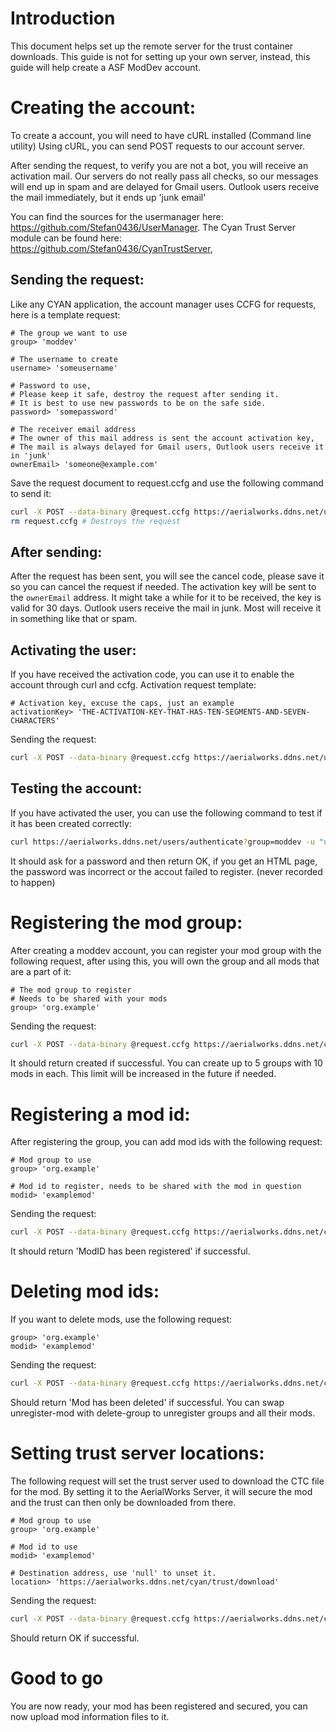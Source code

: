 # Introduction
This document helps set up the remote server for the trust container downloads.
This guide is not for setting up your own server, instead, this guide will help create a ASF ModDev account.

# Creating the account:
To create a account, you will need to have cURL installed (Command line utility)
Using cURL, you can send POST requests to our account server.

After sending the request, to verify you are not a bot, you will receive an activation mail.
Our servers do not really pass all checks, so our messages will end up in spam and are delayed for Gmail users. Outlook users receive the mail immediately, but it ends up 'junk email'

You can find the sources for the usermanager here: https://github.com/Stefan0436/UserManager.
The Cyan Trust Server module can  be found here: https://github.com/Stefan0436/CyanTrustServer,

## Sending the request:
Like any CYAN application, the account manager uses CCFG for requests, here is a template request:

```ccfg
# The group we want to use
group> 'moddev'

# The username to create
username> 'someusername'

# Password to use,
# Please keep it safe, destroy the request after sending it.
# It is best to use new passwords to be on the safe side.
password> 'somepassword'

# The receiver email address
# The owner of this mail address is sent the account activation key,
# The mail is always delayed for Gmail users, Outlook users receive it in 'junk'
ownerEmail> 'someone@example.com'
```

Save the request document to request.ccfg and use the following command to send it:

```bash
curl -X POST --data-binary @request.ccfg https://aerialworks.ddns.net/users/create
rm request.ccfg # Destroys the request
```

## After sending:
After the request has been sent, you will see the cancel code, please save it so you can cancel the request if needed.
The activation key will be sent to the `ownerEmail` address. It might take a while for it to be received, the key is valid for 30 days. Outlook users receive the mail in junk. Most will receive it in something like that or spam.

## Activating the user:
If you have received the activation code, you can use it to enable the account through curl and ccfg.
Activation request template:

```ccfg
# Activation key, excuse the caps, just an example
activationKey> 'THE-ACTIVATION-KEY-THAT-HAS-TEN-SEGMENTS-AND-SEVEN-CHARACTERS'
```

Sending the request:

```bash
curl -X POST --data-binary @request.ccfg https://aerialworks.ddns.net/users/activate
```

## Testing the account:
If you have activated the user, you can use the following command to test if it has been created correctly:

```bash
curl https://aerialworks.ddns.net/users/authenticate?group=moddev -u "username"
```

It should ask for a password and then return OK, if you get an HTML page, the password was incorrect or the accout failed to register. (never recorded to happen)


# Registering the mod group:
After creating a moddev account, you can register your mod group with the following request, after using this, you will own the group and all mods that are a part of it:

```ccfg
# The mod group to register
# Needs to be shared with your mods
group> 'org.example'
```

Sending the request:

```bash
curl -X POST --data-binary @request.ccfg https://aerialworks.ddns.net/cyan/trust/create-group -u "username"
```

It should return created if successful. You can create up to 5 groups with 10 mods in each.
This limit will be increased in the future if needed.

# Registering a mod id:
After registering the group, you can add mod ids with the following request:

```ccfg
# Mod group to use
group> 'org.example'

# Mod id to register, needs to be shared with the mod in question
modid> 'examplemod'
```

Sending the request:

```bash
curl -X POST --data-binary @request.ccfg https://aerialworks.ddns.net/cyan/trust/register-modid -u "username"
```

It should return 'ModID has been registered' if successful.

# Deleting mod ids:
If you want to delete mods, use the following request:

```ccfg
group> 'org.example'
modid> 'examplemod'
```

Sending the request:

```bash
curl -X POST --data-binary @request.ccfg https://aerialworks.ddns.net/cyan/trust/unregister-mod -u "username"
```

Should return 'Mod has been deleted' if successful. You can swap unregister-mod with delete-group to unregister groups and all their mods.

# Setting trust server locations:
The following request will set the trust server used to download the CTC file for the mod.
By setting it to the AerialWorks Server, it will secure the mod and the trust can then only be downloaded from there.

```ccfg
# Mod group to use
group> 'org.example'

# Mod id to use
modid> 'examplemod'

# Destination address, use 'null' to unset it.
location> 'https://aerialworks.ddns.net/cyan/trust/download'
```

Sending the request:

```bash
curl -X POST --data-binary @request.ccfg https://aerialworks.ddns.net/cyan/trust/set-server-location -u "username"
```

Should return OK if successful.

# Good to go
You are now ready, your mod has been registered and secured, you can now upload mod information files to it.
